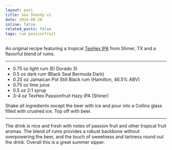 ```yaml
---
layout: post
title: Sea Shandy v1
date: 2024-08-20
inline: false
related_posts: false
tags: rum passionfruit 
---
```


An original recipe featuring a tropical [TexHex IPA](https://shiner.com/beer/texhex-passion-fruit/) from Shiner, TX and a flavorful blend of rums.

---

* 0.75 oz light rum (El Dorado 3)
* 0.5 oz dark rum (Black Seal Bermuda Dark)
* 0.25 oz Jamaican Pot Still Black rum (Hamilton, 46.5% ABV)
* 0.75 oz lime juice
* 0.5 oz 2:1 syrup
* 3-4 oz TexHex Passionfruit Hazy IPA (Shiner)

Shake all ingredients except the beer with ice and pour into a Collins glass filled with crushed ice. Top off with beer.

---

The drink is nice and fresh with notes of passion fruit and other tropical fruit aromas. The blend of rums provides a robust backbone without overpowering the beer, and the touch of sweetness and tartness round out the drink. Overall this is a great summer sipper.
